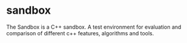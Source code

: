 # sandbox
The Sandbox is a C++ sandbox. A test environment for evaluation and comparison of different c++ features, algorithms and tools.
